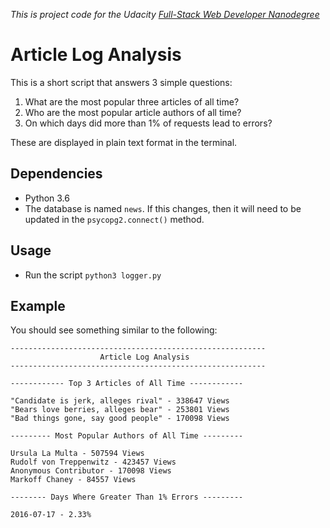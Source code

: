 *This is project code for the Udacity [Full-Stack Web Developer Nanodegree](https://www.udacity.com/course/full-stack-web-developer-nanodegree--nd004)*

# Article Log Analysis

This is a short script that answers 3 simple questions:
1. What are the most popular three articles of all time?
2. Who are the most popular article authors of all time?
3. On which days did more than 1% of requests lead to errors?

These are displayed in plain text format in the terminal.

## Dependencies
- Python 3.6
- The database is named `news`. If this changes, then it will need to be updated in the `psycopg2.connect()` method.

## Usage
- Run the script `python3 logger.py`

## Example
You should see something similar to the following:

```
---------------------------------------------------------
                    Article Log Analysis
---------------------------------------------------------

------------ Top 3 Articles of All Time ------------

"Candidate is jerk, alleges rival" - 338647 Views
"Bears love berries, alleges bear" - 253801 Views
"Bad things gone, say good people" - 170098 Views

--------- Most Popular Authors of All Time ---------

Ursula La Multa - 507594 Views
Rudolf von Treppenwitz - 423457 Views
Anonymous Contributor - 170098 Views
Markoff Chaney - 84557 Views

-------- Days Where Greater Than 1% Errors ---------

2016-07-17 - 2.33%
```
